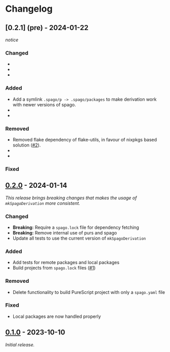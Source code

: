 # Changelog

## [0.2.1] (pre) - 2024-01-22
_notice_

### Changed

-
-
-

### Added

- Add a symlink `.spago/p -> .spago/packages` to make derivation work with newer versions of spago.
-
-

### Removed

- Removed flake dependency of flake-utils, in favour of nixpkgs based solution ([#2](https://github.com/jeslie0/mkSpagoDerivation/issues/2)).
-
-

### Fixed
## [0.2.0] - 2024-01-14

_This release brings breaking changes that makes the usage of `mkSpagoDerivation` more consistent._

### Changed

- **Breaking:** Require a `spago.lock` file for dependency fetching
- **Breaking:** Remove internal use of purs and spago
- Update all tests to use the current version of `mkSpagoDerivation`

### Added

- Add tests for remote packages and local packages
- Build projects from `spago.lock` files ([#1](https://https://github.com/jeslie0/mkSpagoDerivation/issues/1))

### Removed

- Delete functionality to build PureScript project with only a `spago.yaml` file

### Fixed

- Local packages are now handled properly

## [0.1.0] - 2023-10-10

_Initial release._

[0.2.0]: https://github.com/jeslie0/mkSpagoDerivation/releases/tag/v0.2.0
[0.1.0]: https://github.com/jeslie0/mkSpagoDerivation/releases/tag/v0.1.0
